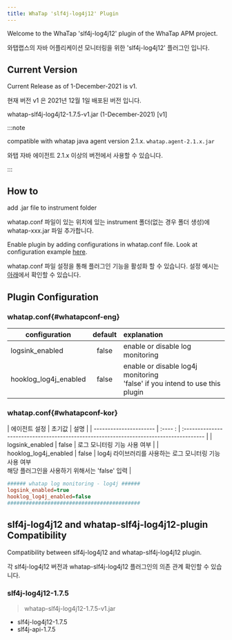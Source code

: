 ```yaml
---
title: WhaTap 'slf4j-log4j12' Plugin
---
```


Welcome to the WhaTap 'slf4j-log4j12' plugin of the WhaTap APM project.

와탭랩스의 자바 어플리케이션 모니터링을 위한 'slf4j-log4j12' 플러그인 입니다.

Current Version
---------------

Current Release as of 1-December-2021 is v1.

현재 버전 v1 은 2021년 12월 1일 배포된 버전 입니다.

whatap-slf4j-log4j12-1.7.5-v1.jar (1-December-2021) [v1]

:::note

compatible with whatap java agent version 2.1.x. ``whatap.agent-2.1.x.jar``

와탭 자바 에이전트 2.1.x 이상의 버전에서 사용할 수 있습니다.

:::

How to
------

add .jar file to instrument folder

whatap.conf 파일이 있는 위치에 있는 instrument 폴더(없는 경우 폴더 생성)에 whatap-xxx.jar 파일 추가합니다.

Enable plugin by adding configurations in whatap.conf file. Look at configuration example [here](#whatapconf-eng).

whatap.conf 파일 설정을 통해 플러그인 기능을 활성화 할 수 있습니다. 설정 예시는 [아래](#whatapconf-kor)에서 확인할 수 있습니다.

Plugin Configuration
--------------------

### whatap.conf{#whatapconf-eng}

| configuration          | default | explanation                                                                      |
| ---------------------- | :-----: | :------------------------------------------------------------------------------- |
| logsink_enabled        | false   | enable or disable log monitoring                                                 |
| hooklog_log4j_enabled  | false   | enable or disable log4j monitoring <br/> 'false' if you intend to use this plugin |

### whatap.conf{#whatapconf-kor}

| 에이전트 설정             | 초기값    | 설명                                                                                    |
| ---------------------- | :---- : | :------------------------------------------------------------------------------------- |
| logsink_enabled        | false   | 로그 모니터링 기능 사용 여부                                                                  |
| hooklog_log4j_enabled  | false   | log4j 라이브러리를 사용하는 로그 모니터링 기능 사용 여부 <br/> 해당 플러그인을 사용하기 위해서는 'false' 입력 |

```ini title='whatap.conf'
###### whatap log monitoring - log4j ######
logsink_enabled=true
hooklog_log4j_enabled=false
###########################################
```

## slf4j-log4j12 and whatap-slf4j-log4j12-plugin Compatibility

Compatibility between slf4j-log4j12 and whatap-slf4j-log4j12 plugin.

각 slf4j-log4j12 버전과 whatap-slf4j-log4j12 플러그인의 의존 관계 확인할 수 있습니다.

### slf4j-log4j12-1.7.5
>
> whatap-slf4j-log4j12-1.7.5-v1.jar

* slf4j-log4j12-1.7.5
* slf4j-api-1.7.5
